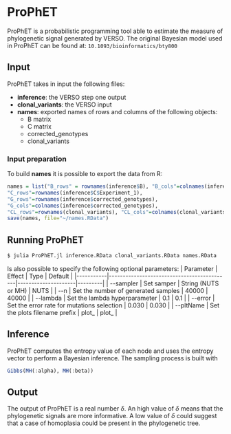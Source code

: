 # ProPhET
ProPhET is a probabilistic programming tool able to estimate the measure of
phylogenetic signal generated by VERSO. The original Bayesian model used in
ProPhET can be found at:
```10.1093/bioinformatics/bty800```


## Input
ProPhET takes in input the following files:
- **inference**: the VERSO step one output
- **clonal_variants**: the VERSO input
- **names**: exported names of rows and columns of the following objects:
    - B matrix
    - C matrix
    - corrected_genotypes
    - clonal_variants
### Input preparation
To build **names** it is possible to export the data from R:
```R
names = list("B_rows" = rownames(inference$B), "B_cols"=colnames(inference$B),
"C_rows"=rownames(inference$C$Experiment_1),
"G_rows"=rownames(inference$corrected_genotypes),
"G_cols"=colnames(inference$corrected_genotypes),
"CL_rows"=rownames(clonal_variants), "CL_cols"=colnames(clonal_variants))
save(names, file="~/names.RData")
```

## Running ProPhET
```bash
$ julia ProPhET.jl inference.RData clonal_variants.RData names.RData
```
Is also possible to specify the following optional parameters:
| Parameter | Effect                                     |                Type | Default |
|-----------|--------------------------------------------|---------------------|---------|
| --sampler | Set samper                                | String (NUTS or MH) |    NUTS |
| --n       | Set the number of generated samples        |               40000 |   40000 |
| --lambda  | Set the lambda hyperparameter              |                 0.1 |     0.1 |
| --error   | Set the error rate for mutations selection |               0.030 |   0.030 |
| --pltName | Set the plots filename prefix              |               plot_ |   plot_ |

## Inference
ProPhET computes the entropy value of each node and uses the entropy vector to
perform a Bayesian inference. The sampling process is built with
```julia
Gibbs(MH(:alpha), MH(:beta))
```

## Output
The output of ProPhET is a real number $\delta$. An high value of $\delta$ means
that the phylogenetic signals are more informative. A low value of $\delta$ 
could suggest that a case of homoplasia could be present in the phylogenetic 
tree.
